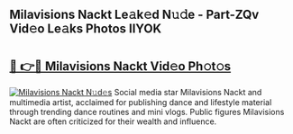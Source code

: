 ## Milavisions Nackt Le𝚊k𝚎d N𝚞𝚍e - Part-ZQv Vid𝚎o Le𝚊ks Photos IIYOK

# <h2><a href="http://fb9t60.evod.top/?m=Milavisions+Nackt">🔗 👉🔴 Milavisions Nackt Vid𝚎o Ph𝚘t𝚘s</a></h2>

[![Milavisions Nackt N𝚞d𝚎s](https://i.imgur.com/8V9OHl7.gif)](http://fb9t60.evod.top/?m=Milavisions+Nackt)
Social media star Milavisions Nackt and multimedia artist, acclaimed for publishing dance and lifestyle material through trending dance routines and mini vlogs. Public figures Milavisions Nackt are often criticized for their wealth and influence. 
